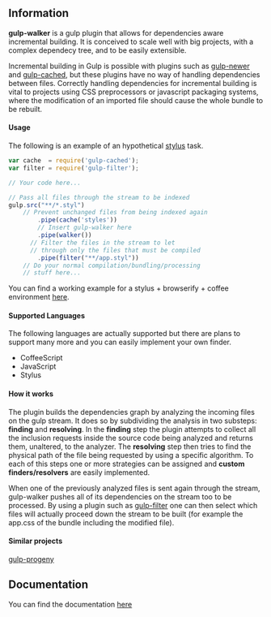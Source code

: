 ## Information
**gulp-walker** is a gulp plugin that allows for dependencies aware incremental building.
It is conceived to scale well with big projects, with a complex dependecy tree, and to be easily extensible.

Incremental building in Gulp is possible with plugins such as [gulp-newer](https://github.com/tschaub/gulp-newer) and [gulp-cached](https://github.com/wearefractal/gulp-cached), but these plugins have no way of handling dependencies between files. Correctly handling dependencies for incremental building is vital to projects using CSS preprocessors or javascript packaging systems, where the modification of an imported file should cause the whole bundle to be rebuilt.

#### Usage

The following is an example of an hypothetical [stylus](https://learnboost.github.io/stylus/) task.

```javascript
var cache  = require('gulp-cached');
var filter = require('gulp-filter');

// Your code here...

// Pass all files through the stream to be indexed
gulp.src("**/*.styl")
    // Prevent unchanged files from being indexed again
		.pipe(cache('styles'))
		// Insert gulp-walker here
		.pipe(walker())
	  // Filter the files in the stream to let
	  // through only the files that must be compiled
		.pipe(filter("**/app.styl"))
    // Do your normal compilation/bundling/processing
    // stuff here...
```
You can find a working example for a stylus + browserify + coffee environment [here](https://github.com/daniele-rapagnani/gulp-walker/example/gulpfile.js).

#### Supported Languages
The following languages are actually supported but there are plans to support many more and you can easily implement your own finder.

* CoffeeScript
* JavaScript
* Stylus

#### How it works
The plugin builds the dependencies graph by analyzing the incoming files on the gulp stream. It does so by subdividing the analysis in two substeps: **finding** and **resolving**. In the **finding** step the plugin attempts to collect all the inclusion requests inside the source code being analyzed and returns them, unaltered, to the analyzer. The **resolving** step then tries to find the physical path of the file being requested by using a specific algorithm. To each of this steps one or more strategies can be assigned and **custom finders/resolvers** are easily implemented.

When one of the previously analyzed files is sent again through the stream, gulp-walker pushes all of its dependencies on the stream too to be processed. By using a plugin such as [gulp-filter](https://github.com/sindresorhus/gulp-filter) one can then select which files will actually proceed down the stream to be built (for example the app.css of the bundle including the modified file).

#### Similar projects
[gulp-progeny](https://github.com/HerringtonDarkholme/gulp-progeny)

## Documentation
You can find the documentation [here](https://github.com/daniele-rapagnani/gulp-walker/docs/api.md)
